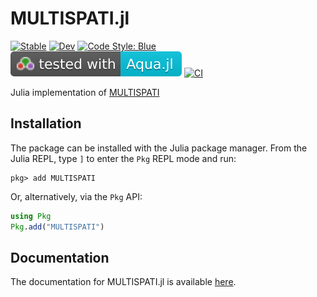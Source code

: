 # MULTISPATI.jl

[![Stable](https://img.shields.io/badge/docs-stable-blue.svg)](https://niklasmueboe.github.io/MULTISPATI.jl/stable)
[![Dev](https://img.shields.io/badge/docs-dev-blue.svg)](https://niklasmueboe.github.io/MULTISPATI.jl/dev)
[![Code Style: Blue](https://img.shields.io/badge/code%20style-blue-4495d1.svg)](https://github.com/invenia/BlueStyle)
[![Aqua QA](https://raw.githubusercontent.com/JuliaTesting/Aqua.jl/master/badge.svg)](https://github.com/JuliaTesting/Aqua.jl)
[![CI](https://github.com/niklasmueboe/MULTISPATI.jl/workflows/CI/badge.svg)](https://github.com/niklasmueboe/MULTISPATI.jl/actions?query=workflows:CI)

Julia implementation of [MULTISPATI](https://doi.org/10.3170/2007-8-18312)

## Installation

The package can be installed with the Julia package manager.
From the Julia REPL, type `]` to enter the `Pkg` REPL mode and run:

```
pkg> add MULTISPATI
```

Or, alternatively, via the `Pkg` API:

```julia
using Pkg
Pkg.add("MULTISPATI")
```

## Documentation

The documentation for MULTISPATI.jl is available [here](https://niklasmueboe.github.io/MULTISPATI.jl/stable).
